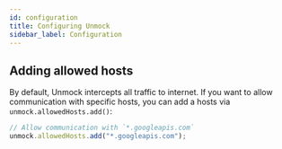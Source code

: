 ```yaml
---
id: configuration
title: Configuring Unmock
sidebar_label: Configuration
---
```


## Adding allowed hosts

By default, Unmock intercepts all traffic to internet. If you want to allow communication with specific hosts, you can add a hosts via `unmock.allowedHosts.add()`:

```javascript
// Allow communication with `*.googleapis.com`
unmock.allowedHosts.add("*.googleapis.com");
```

